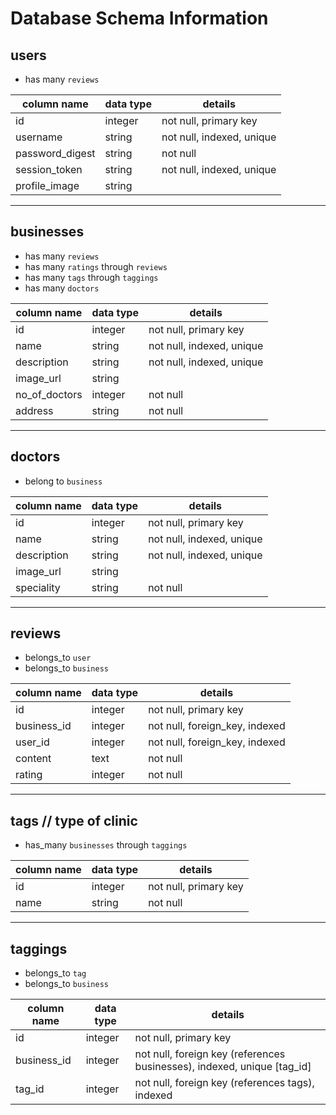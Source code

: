 # Database Schema Information

## users

 - has many `reviews`

column name       | data type | details
------------------|-----------|-----------------------
id                | integer   | not null, primary key
username          | string    | not null, indexed, unique
password_digest   | string    | not null
session_token     | string    | not null, indexed, unique
profile_image     | string    |
---------------------------------------------------------
## businesses

  - has many `reviews`
  - has many `ratings` through `reviews`
  - has many `tags` through `taggings`
  - has many `doctors`

column name     | data type | details
----------------|-----------|-----------------------
id              | integer   | not null, primary key
name            | string    | not null, indexed, unique
description     | string    | not null, indexed, unique
image_url       | string    |
no_of_doctors   | integer   | not null
address         | string    | not null
--------------------------------------------------------
## doctors

  - belong to `business`

column name     | data type | details
----------------|-----------|-----------------------
id              | integer   | not null, primary key
name            | string    | not null, indexed, unique
description     | string    | not null, indexed, unique
image_url       | string    |
speciality      | string    | not null
---------------------------------------------------------

## reviews

 - belongs_to `user`
 - belongs_to `business`

 column name     | data type | details
 ----------------|-----------|-----------------------
 id              | integer   | not null, primary key
 business_id     | integer   | not null, foreign_key, indexed
 user_id         | integer   | not null, foreign_key, indexed
 content         | text      | not null
 rating          | integer   | not null
---------------------------------------------------------

 ## tags // type of clinic

 - has_many `businesses` through `taggings`

column name | data type | details
------------|-----------|-----------------------
id          | integer   | not null, primary key
name        | string    | not null

---------------------------------------------------------

## taggings

 - belongs_to `tag`
 - belongs_to `business`

column name | data type | details
------------|-----------|-----------------------
id          | integer   | not null, primary key
business_id | integer   | not null, foreign key (references businesses), indexed, unique [tag_id]
tag_id      | integer   | not null, foreign key (references tags), indexed
